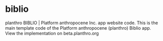 # biblio
planthro BIBLIO | Platform anthropocene Inc. app website code.
This is the main template code of the Platform anthropocene (planthro) Biblio app.
View the implementation on beta.planthro.org
